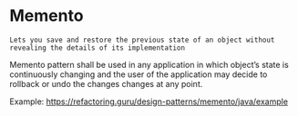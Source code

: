 # Memento
`Lets you save and restore the previous state of an object
 without revealing the details of its implementation`
 
 Memento pattern shall be used in any application in which 
 object’s state is continuously changing and the user of the application may decide 
 to rollback or undo the changes changes at any point.
 
 
Example:
https://refactoring.guru/design-patterns/memento/java/example
 
 